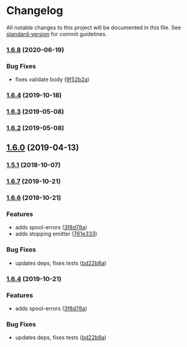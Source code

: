 # Changelog

All notable changes to this project will be documented in this file. See [standard-version](https://github.com/conventional-changelog/standard-version) for commit guidelines.

### [1.6.8](https://github.com/fabrix-app/spool-express/compare/v1.6.7...v1.6.8) (2020-06-19)


### Bug Fixes

* fixes validate body ([9f52b2a](https://github.com/fabrix-app/spool-express/commit/9f52b2a3e565296f3daeb47355a4ac06a91dae6e))

### [1.6.4](https://github.com/fabrix-app/spool-express/compare/v1.6.3...v1.6.4) (2019-10-18)

### [1.6.3](https://github.com/fabrix-app/spool-express/compare/v1.6.2...v1.6.3) (2019-05-08)

### [1.6.2](https://github.com/fabrix-app/spool-express/compare/v1.6.0...v1.6.2) (2019-05-08)

## [1.6.0](https://github.com/fabrix-app/spool-express/compare/v1.5.1...v1.6.0) (2019-04-13)

### [1.5.1](https://github.com/fabrix-app/spool-express/compare/v1.5.0...v1.5.1) (2018-10-07)

### [1.6.7](https://github.com/fabrix-app/spool-express/compare/v1.6.6...v1.6.7) (2019-10-21)

### [1.6.6](https://github.com/fabrix-app/spool-express/compare/v1.5.0...v1.6.6) (2019-10-21)


### Features

* adds spool-errors ([3f8d78a](https://github.com/fabrix-app/spool-express/commit/3f8d78aefd338293300fde8fa094f0dc320dd73f))
* adds stopping emitter ([761e333](https://github.com/fabrix-app/spool-express/commit/761e33328995bb942bd71ad9e529517e29ab2d1a))


### Bug Fixes

* updates deps, fixes tests ([bd22b8a](https://github.com/fabrix-app/spool-express/commit/bd22b8a5708749ce9bf6cd17bff08a3aad4edf78))

### [1.6.4](https://github.com/fabrix-app/spool-express/compare/v1.5.0...v1.6.4) (2019-10-21)


### Features

* adds spool-errors ([3f8d78a](https://github.com/fabrix-app/spool-express/commit/3f8d78aefd338293300fde8fa094f0dc320dd73f))


### Bug Fixes

* updates deps, fixes tests ([bd22b8a](https://github.com/fabrix-app/spool-express/commit/bd22b8a5708749ce9bf6cd17bff08a3aad4edf78))
